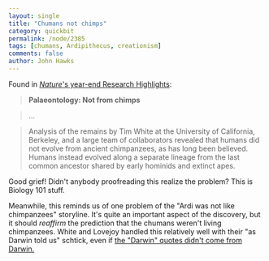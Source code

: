 ```yaml
---
layout: single 
title: "Chumans not chimps" 
category: quickbit
permalink: /node/2385
tags: [chumans, Ardipithecus, creationism] 
comments: false 
author: John Hawks 
---
```


Found in <a href="http://dx.doi.org/10.1038/462960a"><i>Nature</i>'s year-end Research Highlights</a>: 

<blockquote><b>Palaeontology: Not from chimps</b></blockquote>

<blockquote>...</blockquote>

<blockquote>Analysis of the remains by Tim White at the University of California, Berkeley, and a large team of collaborators revealed that humans did not evolve from ancient chimpanzees, as has long been believed. Humans instead evolved along a separate lineage from the last common ancestor shared by early hominids and extinct apes.</blockquote>

Good grief! Didn't anybody proofreading this realize the problem? This is Biology 101 stuff. 

Meanwhile, this reminds us of one problem of the "Ardi was not like chimpanzees" storyline. It's quite an important aspect of the discovery, but it should <i>reaffirm</i> the prediction that the chumans weren't living chimpanzees. White and Lovejoy handled this relatively well with their "as Darwin told us" schtick, even if <a href="http://johnhawks.net/weblog/reviews/tv/discovering-ardi-release-2009.html">the "Darwin" quotes didn't come from Darwin.</a>

